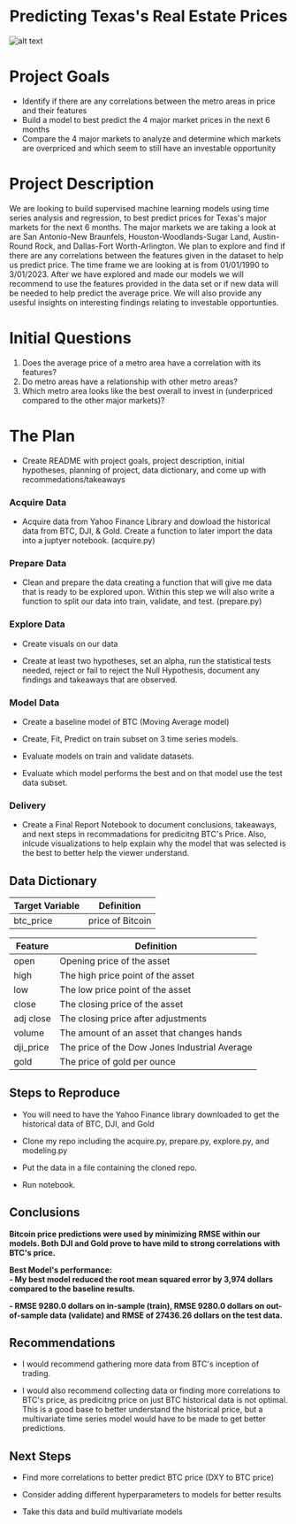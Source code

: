# <div align="center">Predicting Texas's Real Estate Prices</div>


![alt text](https://cosmic-s3.imgix.net/43a6a620-e671-11eb-b45e-251845c7c90f-TEXAS.png?auto=format&w=1920&q=20)

# Project Goals

 - Identify if there are any correlations between the metro areas in price and their features
 - Build a model to best predict the 4 major market prices in the next 6 months
 - Compare the 4 major markets to analyze and determine which markets are overpriced and which seem to still have an investable opportunity 

# Project Description

We are looking to build supervised machine learning models using time series analysis and regression, to best predict prices for Texas's major markets for the next 6 months. The major markets we are taking a look at are San Antonio-New Braunfels, Houston-Woodlands-Sugar Land, Austin-Round Rock, and Dallas-Fort Worth-Arlington. We plan to explore and find if there are any correlations between the features given in the dataset to help us predict price. The time frame we are looking at is from 01/01/1990 to 3/01/2023. After we have explored and made our models we will recommend to use the features provided in the data set or if new data will be needed to help predict the average price. We will also provide any usesful insights on interesting findings relating to investable opportunties.

# Initial Questions

 1. Does the average price of a metro area have a correlation with its features?
 2. Do metro areas have a relationship with other metro areas?
 3. Which metro area looks like the best overall to invest in (underpriced compared to the other major markets)?


# The Plan

 - Create README with project goals, project description, initial hypotheses, planning of project, data dictionary, and come up with recommedations/takeaways

### Acquire Data
 - Acquire data from Yahoo Finance Library and dowload the historical data from BTC, DJI, & Gold. Create a function to later import the data into a juptyer notebook. (acquire.py)

### Prepare Data
 - Clean and prepare the data creating a function that will give me data that is ready to be explored upon. Within this step we will also write a function to split our data into train, validate, and test. (prepare.py) 
 
### Explore Data
- Create visuals on our data 

- Create at least two hypotheses, set an alpha, run the statistical tests needed, reject or fail to reject the Null Hypothesis, document any findings and takeaways that are observed.

### Model Data 
 - Create a baseline model of BTC (Moving Average model)
 
 - Create, Fit, Predict on train subset on 3 time series models.
 
 - Evaluate models on train and validate datasets.
 
 - Evaluate which model performs the best and on that model use the test data subset.
 
### Delivery  
 - Create a Final Report Notebook to document conclusions, takeaways, and next steps in recommadations for predicitng BTC's Price. Also, inlcude visualizations to help explain why the model that was selected is the best to better help the viewer understand. 


## Data Dictionary


| Target Variable |     Definition     |
| --------------- | ------------------ |
|      btc_price    | price of Bitcoin |

| Feature  | Definition |
| ------------- | ------------- |
| open | Opening price of the asset |
| high | The high price point of the asset  |
| low | The low price point of the asset |
| close | The closing price of the asset |
| adj close | The closing price after adjustments  |
| volume | The amount of an asset that changes hands | 
| dji_price | The price of the Dow Jones Industrial Average |
| gold | The price of gold per ounce|



## Steps to Reproduce

 - You will need to have the Yahoo Finance library downloaded to get the historical data of BTC, DJI, and Gold

- Clone my repo including the acquire.py, prepare.py, explore.py, and modeling.py 

- Put the data in a file containing the cloned repo.

- Run notebook.

## Conclusions

**Bitcoin price predictions were used by minimizing RMSE within our models. Both DJI and Gold prove to have mild to strong correlations with BTC's price.**


 
**Best Model's performance:<br>**
**- My best model reduced the root mean squared error by 3,974 dollars compared to the baseline results.**

**- RMSE 9280.0 dollars on in-sample (train), RMSE 9280.0 dollars on out-of-sample data (validate) and RMSE of 27436.26 dollars on the test data.**

## Recommendations
- I would recommend gathering more data from BTC's inception of trading.

- I would also recommend collecting data or finding more correlations to BTC's price, as predicitng price on just BTC historical data is not optimal. This is a good base to better understand the historical price, but a multivariate time series model would have to be made to get better predictions.
## Next Steps

- Find more correlations to better predict BTC price (DXY to BTC price)

- Consider adding different hyperparameters to models for better results
    
- Take this data and build multivariate models

